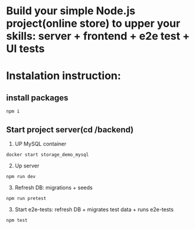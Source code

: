 Build your simple Node.js project(online store) to upper your skills: server + frontend + e2e test + UI tests
==============================

# Instalation instruction:

## install packages

```
npm i
```

## Start project server(cd /backend)

1. UP MySQL container

```
docker start storage_demo_mysql
```

2. Up server

```
npm run dev
```

3. Refresh DB: migrations + seeds

```
npm run pretest
```

3. Start e2e-tests: refresh DB + migrates test data + runs e2e-tests
```
npm test
```